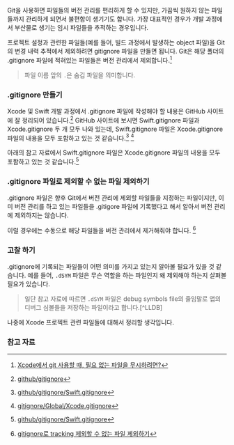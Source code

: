 Git을 사용하면 파일들의 버전 관리를 편리하게 할 수 있지만, 가끔씩 원하지 않는 파일들까지 관리하게 되면서 불편함이 생기기도 합니다. 가장 대표적인 경우가 개발 과정에서 부산물로 생기는 임시 파일들을 추적하는 경우입니다.

프로젝트 설정과 관련한 파일들(예를 들어, 빌드 과정에서 발생하는 object 파일)을 Git의 변경 내력 추적에서 제외하려면 gitignore 파일을 만들면 됩니다. Git은 해당 폴더의 .gitignore 파일에 적혀있는 파일들은 버전 관리에서 제외합니다.[^Shako]

> 파일 이름 앞의 `.`은 숨김 파일을 의미합니다.

### .gitignore 만들기  

Xcode 및 Swift 개발 과정에서 .gitignore 파일에 작성해야 할 내용은 GitHub 사이트에 잘 정리되어 있습니다.[^GitHub_gitignore] GitHub 사이트에 보시면 Swift.gitignore 파일과 Xcode.gitignore 두 개 모두 나와 있는데, Swift.gitignore 파일은 Xcode.gitignore 파일의 내용을 모두 포함하고 있는 것 같습니다.[^Swift_gitignore]  [^Xcode_gitignore]

아래의 참고 자료에서 Swift.gitignore 파일은 Xcode.gitignore 파일의 내용을 모두 포함하고 있는 것 같습니다.[^Swift_gitignore]


### .gitignore 파일로 제외할 수 없는 파일 제외하기

.gitignore 파일은 향후 Git에서 버전 관리에 제외할 파일들을 지정하는 파일이지만, 이미 버전 관리를 하고 있는 파일들을 .gitigore 파일에 기록했다고 해서 알아서 버전 관리에 제외하지는 않습니다. 

이럴 경우에는 수동으로 해당 파일들을 버전 관리에서 제거해줘야 합니다. [^Kyejusung]

### 고찰 하기

.gitignore에 기록되는  파일들이 어떤 의미를 가지고 있는지 알아볼 필요가 있을 것 같습니다. 예를 들어, `.dSYM` 파일은 무슨 역할을 하는 파일인지 왜 제외해야 하는지 살펴볼 필요가 있습니다.

> 일단 참고 자료에 따르면 `.dSYM` 파일은 debug symbols file의 줄임말로 앱의 디버그 심볼들을 저장하는 파일이라고 합니다.[^LLDB]

나중에 Xcode 프로젝트 관련 파일들에 대해서 정리할 생각입니다.

### 참고 자료

[^Shako]: [Xcode에서 git 사용할 때, 필요 없는 파일을 무시하려면?](http://www.shako.net/blog/236/)

[^GitHub_gitignore]: [github/gitignore](https://github.com/github/gitignore)

[^Swift_gitignore]: [github/gitignore/Swift.gitignore](https://github.com/github/gitignore/blob/master/Swift.gitignore)

[^Xcode_gitignore]: [gitignore/Global/Xcode.gitignore](https://github.com/github/gitignore/blob/master/Global/Xcode.gitignore)

[^Kyejusung]: [gitignore로 tracking 제외할 수 없는 파일 제외하기](http://kyejusung.com/2016/06/git-gitignore로-tracking-제외할-수-없는-파일-제외하기/)
